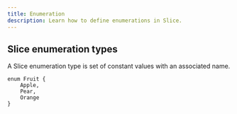```yaml
---
title: Enumeration
description: Learn how to define enumerations in Slice.
---
```


## Slice enumeration types

A Slice enumeration type is set of constant values with an associated name.

``` slice
enum Fruit {
    Apple,
    Pear,
    Orange
}
```


